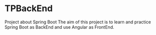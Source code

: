 # TPBackEnd
Project about Spring Boot
The aim of this project is to learn and practice Spring Boot as BackEnd and use Angular as FrontEnd.

